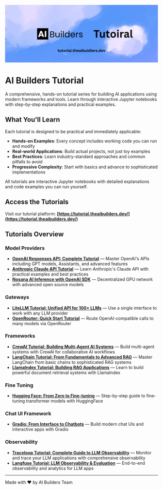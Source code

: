 ![AI Builders Tutorial Banner](https://raw.githubusercontent.com/devonsunml/ai_builders_tutorial/main/public/github_banner.png)

# AI Builders Tutorial

A comprehensive, hands-on tutorial series for building AI applications using modern frameworks and tools. Learn through interactive Jupyter notebooks with step-by-step explanations and practical examples.

## What You'll Learn

Each tutorial is designed to be practical and immediately applicable:

- **Hands-on Examples**: Every concept includes working code you can run and modify
- **Real-world Applications**: Build actual projects, not just toy examples
- **Best Practices**: Learn industry-standard approaches and common pitfalls to avoid
- **Progressive Complexity**: Start with basics and advance to sophisticated implementations

All tutorials are interactive Jupyter notebooks with detailed explanations and code examples you can run yourself.

## Access the Tutorials

Visit our tutorial platform: **[https://tutorial.theaibuilders.dev/](https://tutorial.theaibuilders.dev/)**

## Tutorials Overview


### Model Providers

- **[OpenAI Responses API: Complete Tutorial](https://tutorial.theaibuilders.dev/tutorials/Model%20Providers/openai_api_tutorial)** — Master OpenAI's APIs including GPT models, Assistants, and advanced features
- **[Anthropic Claude API Tutorial](https://tutorial.theaibuilders.dev/tutorials/Model%20Providers/claude_api_tutorial)** — Learn Anthropic's Claude API with practical examples and best practices
- **[Nosana AI Inference with OpenAI SDK](https://tutorial.theaibuilders.dev/tutorials/Model%20Providers/nosana_tutorial_openai_sdk)** — Decentralized GPU network with advanced open source models

### Gateways

- **[LiteLLM Tutorial: Unified API for 100+ LLMs](https://tutorial.theaibuilders.dev/tutorials/Gateways/litellm_tutorial)** — Use a single interface to work with any LLM provider
- **[OpenRouter: Quick Start Tutorial](https://tutorial.theaibuilders.dev/tutorials/Gateways/openrouter_tutorial)** — Route OpenAI-compatible calls to many models via OpenRouter

### Frameworks

- **[CrewAI Tutorial: Building Multi-Agent AI Systems](https://tutorial.theaibuilders.dev/tutorials/Frameworks/crewai_tutorial)** — Build multi-agent systems with CrewAI for collaborative AI workflows
- **[LangChain Tutorial: From Fundamentals to Advanced RAG](https://tutorial.theaibuilders.dev/tutorials/Frameworks/langchain)** — Master LangChain from basic chains to sophisticated RAG systems
- **[LlamaIndex Tutorial: Building RAG Applications](https://tutorial.theaibuilders.dev/tutorials/Frameworks/llamaindex_tutorial)** — Learn to build powerful document retrieval systems with LlamaIndex

### Fine Tuning

- **[Hugging Face: From Zero to Fine-tuning](https://tutorial.theaibuilders.dev/tutorials/Fine%20Tuning/huggingface_tutorial)** — Step-by-step guide to fine-tuning transformer models with HuggingFace

### Chat UI Framework

- **[Gradio: From Interface to Chatbots](https://tutorial.theaibuilders.dev/tutorials/Chat%20UI%20Framework/gradio_tutorial)** — Build modern chat UIs and interactive apps with Gradio

### Observability

- **[Traceloop Tutorial: Complete Guide to LLM Observability](https://tutorial.theaibuilders.dev/tutorials/Observarbility/traceloop_tutorial)** — Monitor and trace your LLM applications with comprehensive observability
- **[Langfuse Tutorial: LLM Observability & Evaluation](https://tutorial.theaibuilders.dev/tutorials/Observarbility/langfuse_tutorial)** — End-to-end observability and analytics for LLM apps

---

Made with ❤️ by AI Builders Team
